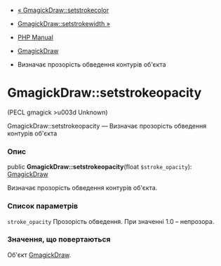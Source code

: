 - [« GmagickDraw::setstrokecolor](gmagickdraw.setstrokecolor.md)
- [GmagickDraw::setstrokewidth »](gmagickdraw.setstrokewidth.md)

- [PHP Manual](index.md)
- [GmagickDraw](class.gmagickdraw.md)
- Визначає прозорість обведення контурів об'єкта

# GmagickDraw::setstrokeopacity

(PECL gmagick \>u003d Unknown)

GmagickDraw::setstrokeopacity — Визначає прозорість обведення контурів
об'єкта

### Опис

public **GmagickDraw::setstrokeopacity**(float `$stroke_opacity`):
[GmagickDraw](class.gmagickdraw.md)

Визначає прозорість обведення контурів об'єкта.

### Список параметрів

`stroke_opacity`
Прозорість обведення. При значенні 1.0 – непрозора.

### Значення, що повертаються

Об'єкт [GmagickDraw](class.gmagickdraw.md).

